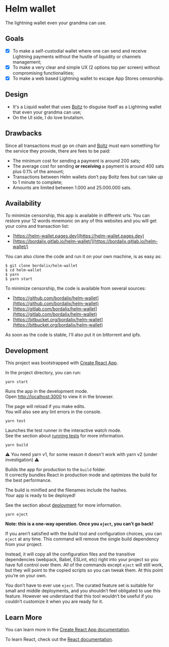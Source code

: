 # Helm wallet

The lightning wallet even your grandma can use.

## Goals

- [x] To make a self-custodial wallet where one can send and receive Lightning payments without the hustle of liquidity or channels management;
- [x] To make a very clear and simple UX (2 options top per screen) without compromising functionalities;
- [x] To make a web based Lightning wallet to escape App Stores censorship.

## Design

- It's a Liquid wallet that uses [Boltz](https://boltz.exchange) to disguise itself as a Lightning wallet that even your grandma can use;
- On the UI side, I do love brutalism.

## Drawbacks

Since all transactions must go on chain and [Boltz](https://boltz.exchange) must earn something for the service they provide, there are fees to be paid:

- The minimum cost for sending a payment is around 200 sats;
- The average cost for sending **or receiving** a payment is around 400 sats plus 0.1% of the amount;
- Transactions between Helm wallets don’t pay Boltz fees but can take up to 1 minute to complete;
- Amounts are limited between 1.000 and 25.000.000 sats.

## Availability

To minimize censorship, this app is available in different urls. You can restore your 12 words mnemonic on any of this websites and you will get your coins and transaction list:

- [https://helm-wallet.pages.dev](https://helm-wallet.pages.dev)
- [https://bordalix.gitlab.io/helm-wallet/](https://bordalix.gitlab.io/helm-wallet/)

You can also clone the code and run it on your own machine, is as easy as:

```
$ git clone bordalix/helm-wallet
$ cd helm-wallet
$ yarn
$ yarn start
```

To minimize censorship, the code is available from several sources:

- [https://github.com/bordalix/helm-wallet](https://github.com/bordalix/helm-wallet)
- [https://gitlab.com/bordalix/helm-wallet](https://gitlab.com/bordalix/helm-wallet)
- [https://bitbucket.org/bordalix/helm-wallet](https://bitbucket.org/bordalix/helm-wallet)

As soon as the code is stable, I'll also put it on bittorrent and ipfs.

## Development

This project was bootstrapped with [Create React App](https://github.com/facebook/create-react-app).

In the project directory, you can run:

`yarn start`

Runs the app in the development mode.\
Open [http://localhost:3000](http://localhost:3000) to view it in the browser.

The page will reload if you make edits.\
You will also see any lint errors in the console.

`yarn test`

Launches the test runner in the interactive watch mode.\
See the section about [running tests](https://facebook.github.io/create-react-app/docs/running-tests) for more information.

`yarn build`

⚠️ You need yarn v1, for some reason it doesn't work with yarn v2 (under investigation) ⚠️

Builds the app for production to the `build` folder.\
It correctly bundles React in production mode and optimizes the build for the best performance.

The build is minified and the filenames include the hashes.\
Your app is ready to be deployed!

See the section about [deployment](https://facebook.github.io/create-react-app/docs/deployment) for more information.

`yarn eject`

**Note: this is a one-way operation. Once you `eject`, you can’t go back!**

If you aren’t satisfied with the build tool and configuration choices, you can `eject` at any time. This command will remove the single build dependency from your project.

Instead, it will copy all the configuration files and the transitive dependencies (webpack, Babel, ESLint, etc) right into your project so you have full control over them. All of the commands except `eject` will still work, but they will point to the copied scripts so you can tweak them. At this point you’re on your own.

You don’t have to ever use `eject`. The curated feature set is suitable for small and middle deployments, and you shouldn’t feel obligated to use this feature. However we understand that this tool wouldn’t be useful if you couldn’t customize it when you are ready for it.

## Learn More

You can learn more in the [Create React App documentation](https://facebook.github.io/create-react-app/docs/getting-started).

To learn React, check out the [React documentation](https://reactjs.org/).
